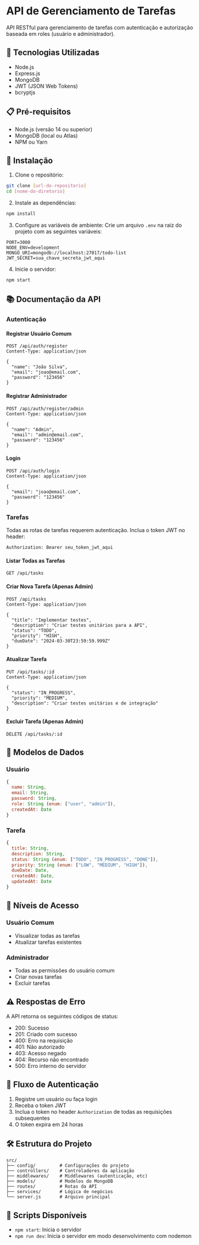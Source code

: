 # API de Gerenciamento de Tarefas

API RESTful para gerenciamento de tarefas com autenticação e autorização baseada em roles (usuário e administrador).

## 🚀 Tecnologias Utilizadas

- Node.js
- Express.js
- MongoDB
- JWT (JSON Web Tokens)
- bcryptjs

## 📋 Pré-requisitos

- Node.js (versão 14 ou superior)
- MongoDB (local ou Atlas)
- NPM ou Yarn

## 🔧 Instalação

1. Clone o repositório:

```bash
git clone [url-do-repositorio]
cd [nome-do-diretorio]
```

2. Instale as dependências:

```bash
npm install
```

3. Configure as variáveis de ambiente:
   Crie um arquivo `.env` na raiz do projeto com as seguintes variáveis:

```env
PORT=3000
NODE_ENV=development
MONGO_URI=mongodb://localhost:27017/todo-list
JWT_SECRET=sua_chave_secreta_jwt_aqui
```

4. Inicie o servidor:

```bash
npm start
```

## 📚 Documentação da API

### Autenticação

#### Registrar Usuário Comum

```http
POST /api/auth/register
Content-Type: application/json

{
  "name": "João Silva",
  "email": "joao@email.com",
  "password": "123456"
}
```

#### Registrar Administrador

```http
POST /api/auth/register/admin
Content-Type: application/json

{
  "name": "Admin",
  "email": "admin@email.com",
  "password": "123456"
}
```

#### Login

```http
POST /api/auth/login
Content-Type: application/json

{
  "email": "joao@email.com",
  "password": "123456"
}
```

### Tarefas

Todas as rotas de tarefas requerem autenticação. Inclua o token JWT no header:

```http
Authorization: Bearer seu_token_jwt_aqui
```

#### Listar Todas as Tarefas

```http
GET /api/tasks
```

#### Criar Nova Tarefa (Apenas Admin)

```http
POST /api/tasks
Content-Type: application/json

{
  "title": "Implementar testes",
  "description": "Criar testes unitários para a API",
  "status": "TODO",
  "priority": "HIGH",
  "dueDate": "2024-03-30T23:59:59.999Z"
}
```

#### Atualizar Tarefa

```http
PUT /api/tasks/:id
Content-Type: application/json

{
  "status": "IN_PROGRESS",
  "priority": "MEDIUM",
  "description": "Criar testes unitários e de integração"
}
```

#### Excluir Tarefa (Apenas Admin)

```http
DELETE /api/tasks/:id
```

## 📝 Modelos de Dados

### Usuário

```javascript
{
  name: String,
  email: String,
  password: String,
  role: String (enum: ["user", "admin"]),
  createdAt: Date
}
```

### Tarefa

```javascript
{
  title: String,
  description: String,
  status: String (enum: ["TODO", "IN_PROGRESS", "DONE"]),
  priority: String (enum: ["LOW", "MEDIUM", "HIGH"]),
  dueDate: Date,
  createdAt: Date,
  updatedAt: Date
}
```

## 🔐 Níveis de Acesso

### Usuário Comum

- Visualizar todas as tarefas
- Atualizar tarefas existentes

### Administrador

- Todas as permissões do usuário comum
- Criar novas tarefas
- Excluir tarefas

## ⚠️ Respostas de Erro

A API retorna os seguintes códigos de status:

- 200: Sucesso
- 201: Criado com sucesso
- 400: Erro na requisição
- 401: Não autorizado
- 403: Acesso negado
- 404: Recurso não encontrado
- 500: Erro interno do servidor

## 🔄 Fluxo de Autenticação

1. Registre um usuário ou faça login
2. Receba o token JWT
3. Inclua o token no header `Authorization` de todas as requisições subsequentes
4. O token expira em 24 horas

## 🛠️ Estrutura do Projeto

```
src/
├── config/         # Configurações do projeto
├── controllers/    # Controladores da aplicação
├── middlewares/    # Middlewares (autenticação, etc)
├── models/         # Modelos do MongoDB
├── routes/         # Rotas da API
├── services/       # Lógica de negócios
└── server.js       # Arquivo principal
```

## 🔧 Scripts Disponíveis

- `npm start`: Inicia o servidor
- `npm run dev`: Inicia o servidor em modo desenvolvimento com nodemon
